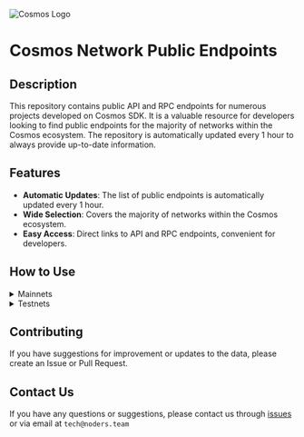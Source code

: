 ![Cosmos Logo](https://github.com/nodersteam/picture/blob/main/%D0%A1%D0%BD%D0%B8%D0%BC%D0%BE%D0%BA%20%D1%8D%D0%BA%D1%80%D0%B0%D0%BD%D0%B0%202023-07-19%20105624.png?raw=true)

# Cosmos Network Public Endpoints

## Description

This repository contains public API and RPC endpoints for numerous projects developed on Cosmos SDK. It is a valuable resource for developers looking to find public endpoints for the majority of networks within the Cosmos ecosystem. The repository is automatically updated every 1 hour to always provide up-to-date information.

## Features

- **Automatic Updates**: The list of public endpoints is automatically updated every 1 hour.
- **Wide Selection**: Covers the majority of networks within the Cosmos ecosystem.
- **Easy Access**: Direct links to API and RPC endpoints, convenient for developers.

## How to Use

<details>
  <summary>Mainnets</summary>
  
  Simply browse the mainnets section to find the public endpoints you need for main networks.

<!-- START_MAINNET -->
<details>
<summary>Evmos</summary>

```
MONIKER: escan-archive-1 INDEXER: on HEIGHT: 15018867 OPEN_API: Yes
RPC=173.212.200.246:26657
API_URL=173.212.200.246:1317

MONIKER: SWU INDEXER: on HEIGHT: 15018888 OPEN_API: Yes
RPC=5.9.87.216:45557
API_URL=5.9.87.216:1317

MONIKER: bd-evmos-mainnet-state-sync-eu-01 INDEXER: on HEIGHT: 15018898 OPEN_API: No
RPC=74.118.143.77:26657

MONIKER: ams INDEXER: off HEIGHT: 15018740 OPEN_API: No
RPC=185.16.38.122:16657

MONIKER: bd-evmos-mainnet-state-sync-us-01 INDEXER: on HEIGHT: 15018902 OPEN_API: No
RPC=204.16.242.187:26657

MONIKER: BRAND-evmos-relayer INDEXER: on HEIGHT: 15018911 OPEN_API: No
RPC=213.239.213.142:13457

MONIKER: bricks_evmos_2 INDEXER: on HEIGHT: 15018920 OPEN_API: Yes
RPC=65.109.84.24:26657
API_URL=65.109.84.24:1317

MONIKER: bd-evmos-mainnet-state-sync-eu-01 INDEXER: on HEIGHT: 15018946 OPEN_API: No
RPC=74.118.143.77:26657

MONIKER: tedycrpto INDEXER: on HEIGHT: 15018952 OPEN_API: Yes
RPC=146.59.252.208:26657
API_URL=146.59.252.208:1317

MONIKER: evmos-node INDEXER: on HEIGHT: 15018954 OPEN_API: Yes
RPC=65.108.14.79:26657
API_URL=65.108.14.79:1317

MONIKER: tedycrpto INDEXER: on HEIGHT: 15018976 OPEN_API: Yes
RPC=146.59.252.208:26657
API_URL=146.59.252.208:1317

MONIKER: mefn1 INDEXER: on HEIGHT: 15018985 OPEN_API: Yes
RPC=62.171.184.44:26657
API_URL=62.171.184.44:1317

MONIKER: bhcreovh INDEXER: on HEIGHT: 15019000 OPEN_API: Yes
RPC=135.125.189.180:26657
API_URL=135.125.189.180:1317
```
</details>

<details>
<summary>Kichain</summary>

```
MONIKER: node INDEXER: on HEIGHT: 16377489 OPEN_API: No
RPC=85.10.193.142:26677

MONIKER: AviaDoc_by_AVIAONE INDEXER: on HEIGHT: 16377489 OPEN_API: No
RPC=194.163.131.83:26677

MONIKER: moonboom INDEXER: off HEIGHT: 16377505 OPEN_API: No
RPC=109.195.84.200:26657
```
</details>

<details>
<summary>Stride</summary>

```

```
</details>

<details>
<summary>Cosmos Hub</summary>

```
MONIKER: uGaenn-cosmos-relayer INDEXER: on HEIGHT: 16419412 OPEN_API: No
RPC=95.216.16.205:14957

MONIKER: gaia INDEXER: on HEIGHT: 16419412 OPEN_API: No
RPC=138.201.220.51:26677

MONIKER: cbd8h63je8haklvb9770 INDEXER: on HEIGHT: 16419427 OPEN_API: No
RPC=74.118.143.189:26657

MONIKER: jbn23dkmi3 INDEXER: on HEIGHT: 16419427 OPEN_API: No
RPC=65.109.20.60:26657

MONIKER: 98hntjbunjvs INDEXER: on HEIGHT: 16419429 OPEN_API: No
RPC=93.159.130.8:26657

MONIKER: harry-smith INDEXER: on HEIGHT: 16419439 OPEN_API: Yes
RPC=65.21.94.45:47757
API_URL=65.21.94.45:1317

MONIKER: cbd91sc80fg04ahd7rmg INDEXER: on HEIGHT: 16419442 OPEN_API: No
RPC=204.16.241.207:26657

MONIKER: DELIGHT INDEXER: on HEIGHT: 16419448 OPEN_API: No
RPC=158.247.202.33:26657

MONIKER: aws-sgp-g3-atom INDEXER: on HEIGHT: 16419451 OPEN_API: Yes
RPC=18.138.176.63:26657
API_URL=18.138.176.63:1317

MONIKER: o21bsao91 INDEXER: off HEIGHT: 16419454 OPEN_API: No
RPC=95.216.114.244:26657

MONIKER: LiverRaveN INDEXER: on HEIGHT: 16419458 OPEN_API: Yes
RPC=142.132.199.236:26657
API_URL=142.132.199.236:1317
```
</details>

<details>
<summary>Gitopia</summary>

```
MONIKER: L0vd.com | RPC INDEXER: on HEIGHT: 3905892 OPEN_API: No
RPC=65.109.33.48:22657

MONIKER: archebald INDEXER: off HEIGHT: 3905917 OPEN_API: No
RPC=5.161.227.108:26657

MONIKER: cryptobtcbuyer INDEXER: on HEIGHT: 2640762 OPEN_API: No
RPC=207.244.253.244:37657

MONIKER: STAVR-Service INDEXER: off HEIGHT: 3905945 OPEN_API: Yes
RPC=65.108.230.113:51057
API_URL=65.108.230.113:1317

MONIKER: tarabukinivan INDEXER: off HEIGHT: 3905968 OPEN_API: No
RPC=188.40.106.246:60557

MONIKER: archebald INDEXER: off HEIGHT: 3905969 OPEN_API: No
RPC=5.161.227.108:26657
```
</details>

<details>
<summary>Aura Network</summary>

```
MONIKER: node INDEXER: on HEIGHT: 2096326 OPEN_API: Yes
RPC=65.108.141.109:54657
API_URL=65.108.141.109:1317

MONIKER: AlxVoy INDEXER: on HEIGHT: 2096326 OPEN_API: No
RPC=65.109.93.152:34657

MONIKER: node INDEXER: on HEIGHT: 2096326 OPEN_API: No
RPC=148.251.88.145:10457

MONIKER: vidulum.app INDEXER: on HEIGHT: 2096327 OPEN_API: No
RPC=208.77.197.83:27657

MONIKER: Staketab-snap INDEXER: off HEIGHT: 2096330 OPEN_API: Yes
RPC=65.108.195.29:51657
API_URL=65.108.195.29:1317

MONIKER: UTSA_guide INDEXER: on HEIGHT: 2096330 OPEN_API: Yes
RPC=174.138.180.190:60757
API_URL=174.138.180.190:1317

MONIKER: ramuchi.tech INDEXER: on HEIGHT: 2096330 OPEN_API: Yes
RPC=142.132.202.86:30001
API_URL=142.132.202.86:1317
```
</details>

<details>
<summary>Empower</summary>

```
MONIKER: STAVR-Service INDEXER: on HEIGHT: 566159 OPEN_API: Yes
RPC=65.108.230.113:22057
API_URL=65.108.230.113:1317

MONIKER: yldmsempower INDEXER: on HEIGHT: 566159 OPEN_API: No
RPC=142.132.157.153:17457

MONIKER: BlockHunt INDEXER: off HEIGHT: 566159 OPEN_API: No
RPC=195.3.223.182:15257

MONIKER: STAVR-Service INDEXER: on HEIGHT: 566166 OPEN_API: Yes
RPC=65.108.230.113:22057
API_URL=65.108.230.113:1317

MONIKER: Validatrium-rpc INDEXER: on HEIGHT: 566166 OPEN_API: No
RPC=135.181.58.28:22357

MONIKER: ams-rpc INDEXER: on HEIGHT: 566167 OPEN_API: Yes
RPC=161.97.82.203:31657
API_URL=161.97.82.203:1317

MONIKER: BonyNode INDEXER: off HEIGHT: 566167 OPEN_API: No
RPC=185.188.249.46:16657

MONIKER: Moonbridge INDEXER: off HEIGHT: 566167 OPEN_API: No
RPC=95.214.52.157:15157

MONIKER: Sr20de INDEXER: off HEIGHT: 566169 OPEN_API: No
RPC=130.255.170.151:36657

MONIKER: node INDEXER: on HEIGHT: 566171 OPEN_API: Yes
RPC=62.210.173.13:26657
API_URL=62.210.173.13:1317

MONIKER: Moonbridge INDEXER: off HEIGHT: 566182 OPEN_API: No
RPC=195.3.221.16:15157
```
</details>

<details>
<summary>Jackal</summary>

```
MONIKER: node INDEXER: on HEIGHT: 3800559 OPEN_API: Yes
RPC=65.108.141.109:18657
API_URL=65.108.141.109:1317

MONIKER: Vagif INDEXER: off HEIGHT: 3800559 OPEN_API: No
RPC=94.130.137.122:33657

MONIKER: JackalNode INDEXER: on HEIGHT: 3503000 OPEN_API: No
RPC=65.108.44.220:26657

MONIKER: YOUR_MONIKER_GOES_HERE INDEXER: on HEIGHT: 3800559 OPEN_API: No
RPC=85.190.254.14:13757

MONIKER: nkbblocks INDEXER: on HEIGHT: 3800560 OPEN_API: No
RPC=65.109.61.114:37657

MONIKER: YOUR_MONIKER_GOES_HERE INDEXER: on HEIGHT: 3800560 OPEN_API: No
RPC=85.190.254.14:13757

MONIKER: node INDEXER: on HEIGHT: 3800560 OPEN_API: No
RPC=65.108.75.107:18657

MONIKER: vidulum.app INDEXER: on HEIGHT: 3800560 OPEN_API: No
RPC=208.77.197.83:28657

MONIKER: RPC INDEXER: off HEIGHT: 3747283 OPEN_API: Yes
RPC=65.108.194.111:26657
API_URL=65.108.194.111:1317

MONIKER: nkbblocks INDEXER: on HEIGHT: 3800560 OPEN_API: No
RPC=65.109.70.122:37657

MONIKER: UTSA_guide INDEXER: on HEIGHT: 3800563 OPEN_API: Yes
RPC=174.138.180.190:60857
API_URL=174.138.180.190:1317

MONIKER: RPC2 INDEXER: on HEIGHT: 3186209 OPEN_API: No
RPC=162.247.131.19:26657

MONIKER: praetor-jackal-mainnet-node INDEXER: on HEIGHT: 3800567 OPEN_API: No
RPC=99.209.150.74:26457

MONIKER: nkbblocks INDEXER: on HEIGHT: 3800567 OPEN_API: No
RPC=65.109.116.57:13757

MONIKER: YOUR_MONIKER_GOES_HERE INDEXER: on HEIGHT: 3800567 OPEN_API: No
RPC=85.190.254.14:13757

MONIKER: ams INDEXER: on HEIGHT: 3800567 OPEN_API: No
RPC=65.108.44.149:23657

MONIKER: STAVR-RPC INDEXER: on HEIGHT: 3800567 OPEN_API: Yes
RPC=88.99.164.158:11127
API_URL=88.99.164.158:1317

MONIKER: nkbblocks INDEXER: on HEIGHT: 3800567 OPEN_API: No
RPC=65.21.139.150:37657

MONIKER: jackal-archive INDEXER: on HEIGHT: 3786707 OPEN_API: No
RPC=167.142.158.242:36657

MONIKER: praetor-jackal-mainnet-node INDEXER: on HEIGHT: 3800574 OPEN_API: No
RPC=99.209.150.74:26857
```
</details>

<details>
<summary>Quicksilver</summary>

```
MONIKER: BRAND-quicksilver-relayer INDEXER: on HEIGHT: 3100436 OPEN_API: No
RPC=85.10.197.58:11157

MONIKER: ams INDEXER: on HEIGHT: 3100437 OPEN_API: Yes
RPC=161.97.82.203:26257
API_URL=161.97.82.203:1317

MONIKER: ams INDEXER: on HEIGHT: 3100447 OPEN_API: Yes
RPC=161.97.82.203:26257
API_URL=161.97.82.203:1317

MONIKER: RockawayX Infra INDEXER: on HEIGHT: 3100451 OPEN_API: No
RPC=82.100.58.115:26657

MONIKER: Colinka INDEXER: on HEIGHT: 2149250 OPEN_API: No
RPC=85.10.198.171:26602

MONIKER: Staketab-snap INDEXER: off HEIGHT: 3100455 OPEN_API: Yes
RPC=65.108.195.29:31127
API_URL=65.108.195.29:1317

MONIKER: UTSA_guide INDEXER: on HEIGHT: 3100461 OPEN_API: Yes
RPC=174.138.180.190:61157
API_URL=174.138.180.190:1317
```
</details>

<details>
<summary>Meme</summary>

```
MONIKER: AlxVoy INDEXER: off HEIGHT: 7028568 OPEN_API: No
RPC=65.109.28.177:26737

MONIKER: AlxVoy INDEXER: off HEIGHT: 7028569 OPEN_API: No
RPC=65.109.28.177:26737

MONIKER: entropic.nodes INDEXER: on HEIGHT: 7028569 OPEN_API: No
RPC=173.212.220.98:26657

MONIKER: yieldmos-meme INDEXER: on HEIGHT: 7028569 OPEN_API: No
RPC=65.109.35.50:27657

MONIKER: yieldmos-meme INDEXER: on HEIGHT: 7028569 OPEN_API: No
RPC=65.109.35.50:27657

MONIKER: rpc5 INDEXER: on HEIGHT: 7028569 OPEN_API: Yes
RPC=165.140.242.34:26657
API_URL=165.140.242.34:1317

MONIKER: RPC4 INDEXER: on HEIGHT: 7028569 OPEN_API: Yes
RPC=205.209.120.105:26657
API_URL=205.209.120.105:1317

MONIKER: rpc6 INDEXER: on HEIGHT: 7028569 OPEN_API: Yes
RPC=103.19.25.141:26657
API_URL=103.19.25.141:1317
```
</details>

<details>
<summary>Osmosis</summary>

```
MONIKER: Sirius.nodes INDEXER: on HEIGHT: 10834658 OPEN_API: No
RPC=176.9.110.12:61357

MONIKER: osmosis-archive-osmosis-1-a INDEXER: on HEIGHT: 10834661 OPEN_API: Yes
RPC=15.164.13.43:26657
API_URL=15.164.13.43:1317

MONIKER: AlxVoy INDEXER: on HEIGHT: 10834665 OPEN_API: No
RPC=65.109.93.152:38657

MONIKER: cbmk93o0ivsupsnju960 INDEXER: on HEIGHT: 10834665 OPEN_API: No
RPC=141.98.217.102:26657

MONIKER: STAVR-IBC INDEXER: on HEIGHT: 10834673 OPEN_API: Yes
RPC=65.108.230.113:26657
API_URL=65.108.230.113:1317

MONIKER: RAMZES INDEXER: on HEIGHT: 10834673 OPEN_API: Yes
RPC=80.76.43.63:26657
API_URL=80.76.43.63:1317

MONIKER: mahof INDEXER: on HEIGHT: 10834676 OPEN_API: No
RPC=207.244.232.190:26657

MONIKER: LiveRaveN INDEXER: on HEIGHT: 10834676 OPEN_API: Yes
RPC=142.132.199.236:28657
API_URL=142.132.199.236:1317

MONIKER: rebot-bada INDEXER: on HEIGHT: 10834680 OPEN_API: Yes
RPC=65.108.204.56:26657
API_URL=65.108.204.56:1317

MONIKER: sssssssssssssssss4 INDEXER: on HEIGHT: 10834680 OPEN_API: Yes
RPC=144.76.82.52:26657
API_URL=144.76.82.52:1317

MONIKER: cbmk8mg0ivsupsnju950 INDEXER: on HEIGHT: 10834681 OPEN_API: No
RPC=141.98.219.104:26657

MONIKER: xxxxxxxxxxxxxxxxxxx INDEXER: on HEIGHT: 10834681 OPEN_API: Yes
RPC=65.108.142.81:26680
API_URL=65.108.142.81:1317

MONIKER: node INDEXER: on HEIGHT: 10834684 OPEN_API: Yes
RPC=100.26.5.185:26657
API_URL=100.26.5.185:1317

MONIKER: BRAND-osmosis-relayer INDEXER: on HEIGHT: 10834689 OPEN_API: No
RPC=85.10.197.58:12557

MONIKER: Blackhox INDEXER: on HEIGHT: 10834691 OPEN_API: No
RPC=142.132.248.253:27657

MONIKER: node INDEXER: on HEIGHT: 10834696 OPEN_API: No
RPC=66.172.36.139:36657

MONIKER: test INDEXER: on HEIGHT: 6246000 OPEN_API: No
RPC=23.82.88.133:26657

MONIKER: node INDEXER: on HEIGHT: 10834699 OPEN_API: No
RPC=176.9.158.219:41057

MONIKER: osmosis-archive-osmosis-1-a INDEXER: on HEIGHT: 10834699 OPEN_API: Yes
RPC=15.164.13.43:26657
API_URL=15.164.13.43:1317

MONIKER: cryptech INDEXER: on HEIGHT: 10834702 OPEN_API: No
RPC=185.144.99.37:26657

MONIKER: cbmk93o0ivsupsnju960 INDEXER: on HEIGHT: 10834703 OPEN_API: No
RPC=141.98.217.102:26657

MONIKER: cbmk8mg0ivsupsnju950 INDEXER: on HEIGHT: 10834704 OPEN_API: No
RPC=141.98.219.104:26657

MONIKER: Staketab-snap INDEXER: off HEIGHT: 10834706 OPEN_API: Yes
RPC=65.21.91.99:16957
API_URL=65.21.91.99:1317

MONIKER: AutonomyNetwork INDEXER: on HEIGHT: 10834707 OPEN_API: Yes
RPC=13.250.19.234:26657
API_URL=13.250.19.234:1317

MONIKER: STAVR-IBC INDEXER: on HEIGHT: 10834707 OPEN_API: Yes
RPC=65.108.230.113:26657
API_URL=65.108.230.113:1317

MONIKER: node INDEXER: on HEIGHT: 10834711 OPEN_API: No
RPC=66.172.36.140:36657

MONIKER: osmorpc INDEXER: on HEIGHT: 10834711 OPEN_API: Yes
RPC=193.34.212.166:27657
API_URL=193.34.212.166:1317
```
</details>

<details>
<summary>Bitsong</summary>

```
MONIKER: cryptobtcbuyer INDEXER: off HEIGHT: 12561004 OPEN_API: Yes
RPC=185.252.232.74:26657
API_URL=185.252.232.74:1317

MONIKER: ProNodes INDEXER: on HEIGHT: 12561004 OPEN_API: Yes
RPC=65.108.238.163:26657
API_URL=65.108.238.163:1317

MONIKER: RAMZES INDEXER: on HEIGHT: 12561004 OPEN_API: Yes
RPC=65.108.199.120:26657
API_URL=65.108.199.120:1317

MONIKER: freak12techno INDEXER: on HEIGHT: 12561007 OPEN_API: No
RPC=65.108.85.2:26657

MONIKER: Stake&Relax Node INDEXER: on HEIGHT: 12561011 OPEN_API: No
RPC=109.123.242.163:50007
```
</details>

<details>
<summary>Konstellation</summary>

```

```
</details>

<details>
<summary>Archway</summary>

```
MONIKER: arcareade INDEXER: on HEIGHT: 459833 OPEN_API: Yes
RPC=5.9.23.47:26657
API_URL=5.9.23.47:1317

MONIKER: jabbey INDEXER: on HEIGHT: 459833 OPEN_API: No
RPC=89.116.27.24:27257

MONIKER: Validatrium-rpc INDEXER: on HEIGHT: 459833 OPEN_API: No
RPC=135.181.58.28:27457

MONIKER: L0vd.com | RPC INDEXER: on HEIGHT: 459833 OPEN_API: No
RPC=65.109.33.48:26657

MONIKER: cryptech-rpc INDEXER: on HEIGHT: 459833 OPEN_API: Yes
RPC=185.144.99.15:26657
API_URL=185.144.99.15:1317

MONIKER: ST-Server INDEXER: on HEIGHT: 459833 OPEN_API: No
RPC=65.108.75.174:44657

MONIKER: devenueee INDEXER: off HEIGHT: 459834 OPEN_API: Yes
RPC=131.153.202.81:54657
API_URL=131.153.202.81:1317

MONIKER: arcallowance2kr INDEXER: on HEIGHT: 459834 OPEN_API: Yes
RPC=125.131.181.24:26657
API_URL=125.131.181.24:1317

MONIKER: arcallowance1kr INDEXER: on HEIGHT: 459834 OPEN_API: Yes
RPC=125.131.181.23:26657
API_URL=125.131.181.23:1317

MONIKER: UTSA_guide INDEXER: on HEIGHT: 459837 OPEN_API: Yes
RPC=174.138.180.190:56657
API_URL=174.138.180.190:1317
```
</details>

<!-- END_MAINNET -->
</details>

<details>
  <summary>Testnets</summary>
  
  Simply browse the testnets section to find the public endpoints you need for test networks.
</details>

## Contributing

If you have suggestions for improvement or updates to the data, please create an Issue or Pull Request.

## Contact Us

If you have any questions or suggestions, please contact us through [issues](https://github.com/nodersteam/noderslabs/issues) or via email at `tech@noders.team`
